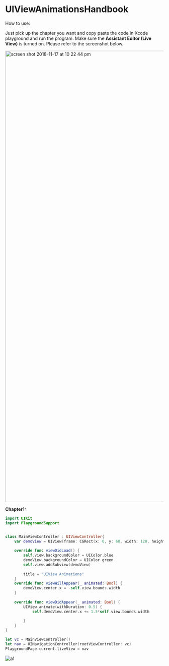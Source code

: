 # UIViewAnimationsHandbook

How to use:

Just pick up the chapter you want and copy paste the code in Xcode playground and run the program. Make sure the **Assistant Editor (Live View)** is turned on. Please refer to the screenshot below.

<img width="1432" alt="screen shot 2018-11-17 at 10 22 44 pm" src="https://user-images.githubusercontent.com/21070922/48663530-a7354100-eab7-11e8-84ff-768b16f3ba4e.png">


**Chapter1:**

```swift
import UIKit
import PlaygroundSupport


class MainViewController : UIViewController{
    var demoView = UIView(frame: CGRect(x: 0, y: 60, width: 120, height: 40))
    
    override func viewDidLoad() {
        self.view.backgroundColor = UIColor.blue
        demoView.backgroundColor = UIColor.green
        self.view.addSubview(demoView)
        
        title = "UIView Animations"
    }
    override func viewWillAppear(_ animated: Bool) {
        demoView.center.x = -self.view.bounds.width
    }
    
    override func viewDidAppear(_ animated: Bool) {
        UIView.animate(withDuration: 0.5) {
            self.demoView.center.x += 1.5*self.view.bounds.width
            
        }
    }
}

let vc = MainViewController()
let nav = UINavigationController(rootViewController: vc)
PlaygroundPage.current.liveView = nav

```
![a1](https://user-images.githubusercontent.com/21070922/48663479-ea42e480-eab6-11e8-8f2d-f82195394530.gif)
